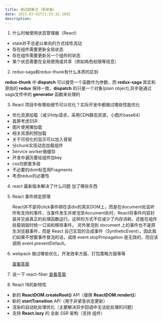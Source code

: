 ```yaml
---
title: 面试题集合（框架篇）
date: 2021-07-01T21:53:32.169Z
description: 
---
```


1. 什么时候使用状态管理器（React）

- state并不总是以单向的方式线性流动
- 存在组件需要更新全局状态
- 存在组件需要更新另一个组件的状态
- 某个状态需要在全局使用或共享（例如角色权限等信息）

2. redux-saga和redux-thunk有什么本质的区别

**redux-thunk** 中 **dispatch** 可以接受一个函数作为参数，而 **redux-saga** 其实和原始的 **redux** 保持一致，**dispatch** 的只是一个对象(plain object),异步是通过saga文件中的 **generator** 函数来处理的

3. React 项目中有哪些细节可以优化？实际开发中都做过哪些性能优化
   
- 优化资源加载（减少http请求，采用CDN静态资源，小图片base64）
- 首屏考虑SSR
- 图片使用懒加载
- 相关资源的预加载
- 关于可视化的显示可以加入骨架
- 分chunk实现动态加载组件
- Service worker做缓存
- 开发中遍历要给组件加key
- css勿嵌套多层
- 不必要的dom标签用Fragments
- 考虑redux的必要性
  
4. react 最新版本解决了什么问题 加了哪些东西
5. React 事件绑定原理
   
   React并不是将click事件绑在该div的真实DOM上，而是在document处监听所有支持的事件，当事件发生并冒泡至document处时，React将事件内容封装并交由真正的处理函数运行。这样的方式不仅减少了内存消耗，还能在组件挂载销毁时统一订阅和移除事件。
另外冒泡到 document 上的事件也不是原生浏览器事件，而是 React 自己实现的合成事件（SyntheticEvent）。因此我们如果不想要事件冒泡的话，调用 event.stopPropagation 是无效的，而应该调用 event.preventDefault。

6. webpack 做过哪些优化，开发效率方面、打包策略方面等等
   
   [查看答案](https://github.com/lgwebdream/FE-Interview/issues/25)

7. 说一下 react-fiber
   [查看答案](https://github.com/lgwebdream/FE-Interview/issues/33)

8. React 18的新特性

- 新的 **ReactDOM.createRoot()** API（替换 **ReactDOM.render()**）
- 新的 **startTransition** API（用于非紧急状态更新）
- 渲染的自动批处理优化（主要解决异步回调中无法批处理的问题）
- 支持 **React.lazy** 的 全新 SSR 架构（支持 **<Suspense>** 组件）
